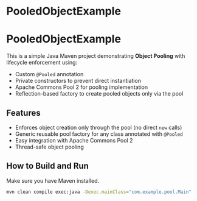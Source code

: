 # PooledObjectExample
# PooledObjectExample

This is a simple Java Maven project demonstrating **Object Pooling** with lifecycle enforcement using:

- Custom `@Pooled` annotation
- Private constructors to prevent direct instantiation
- Apache Commons Pool 2 for pooling implementation
- Reflection-based factory to create pooled objects only via the pool

## Features

- Enforces object creation only through the pool (no direct `new` calls)
- Generic reusable pool factory for any class annotated with `@Pooled`
- Easy integration with Apache Commons Pool 2
- Thread-safe object pooling

## How to Build and Run

Make sure you have Maven installed.

```bash
mvn clean compile exec:java -Dexec.mainClass="com.example.pool.Main"

